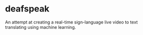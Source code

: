 # deafspeak
An attempt at creating a real-time sign-language live video to text translating using machine learning.
